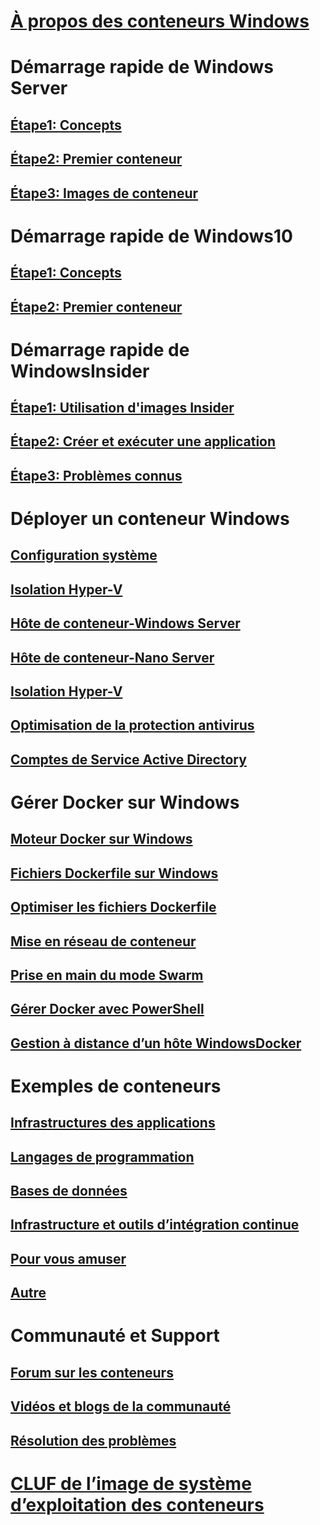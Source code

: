 # [À propos des conteneurs Windows](about/index.md)

# Démarrage rapide de Windows Server
## [Étape1: Concepts](quick_start/quick_start.md)
## [Étape2: Premier conteneur](quick_start/quick_start_windows_server.md)
## [Étape3: Images de conteneur](quick_start/quick_start_images.md)

# Démarrage rapide de Windows10
## [Étape1: Concepts](quick_start/quick_start.md)
## [Étape2: Premier conteneur](quick_start/quick_start_windows_10.md)

# Démarrage rapide de WindowsInsider
## [Étape1: Utilisation d'images Insider](quick-start/Using-Insider-Container-Images.md)
## [Étape2: Créer et exécuter une application](quick-start/Nano-RS3-.NET-Core-and-PS.md)
## [Étape3: Problèmes connus](quick-start/Insider-Known-Issues.md)

# Déployer un conteneur Windows
## [Configuration système](deployment/system_requirements.md)
## [Isolation Hyper-V](https://docs.microsoft.com/en-us/virtualization/windowscontainers/manage-containers/hyperv-container)
## [Hôte de conteneur-Windows Server](deployment/deployment.md)
## [Hôte de conteneur-Nano Server](deployment/deployment_nano.md)
## [Isolation Hyper-V](manage-containers/hyperv-container.md)
## [Optimisation de la protection antivirus](https://msdn.microsoft.com/en-us/windows/hardware/drivers/ifs/anti-virus-optimization-for-windows-containers)
## [Comptes de Service Active Directory](management/manage_serviceaccounts.md)

# Gérer Docker sur Windows
## [Moteur Docker sur Windows](docker/configure_docker_daemon.md)
## [Fichiers Dockerfile sur Windows](docker/manage_windows_dockerfile.md)
## [Optimiser les fichiers Dockerfile](docker/optimize_windows_dockerfile.md)
## [Mise en réseau de conteneur](management/container_networking.md)
## [Prise en main du mode Swarm](manage-containers/swarm-mode.md)
## [Gérer Docker avec PowerShell](https://github.com/Microsoft/Docker-PowerShell)
## [Gestion à distance d’un hôte WindowsDocker](management/manage_remotehost.md)

# Exemples de conteneurs
## [Infrastructures des applications](samples.md#Application-Frameworks)
## [Langages de programmation](samples.md#Programing-Languages)
## [Bases de données](samples.md#Databases)
## [Infrastructure et outils d’intégration continue](samples.md#Infrastructure-and-CI-Tools)
## [Pour vous amuser](samples.md#Just-for-Fun)
## [Autre](samples.md#Other)


# Communauté et Support
## [Forum sur les conteneurs](https://social.msdn.microsoft.com/Forums/en-US/home?forum=windowscontainers)
## [Vidéos et blogs de la communauté](communitylinks.md)
## [Résolution des problèmes](troubleshooting.md)


# [CLUF de l’image de système d’exploitation des conteneurs](Images_EULA.md)
